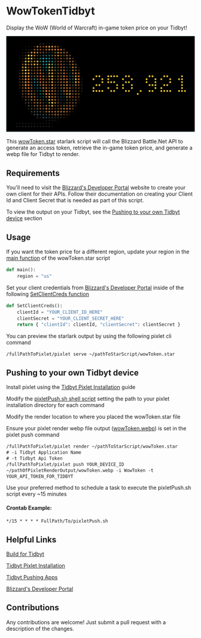 # WowTokenTidbyt
Display the WoW (World of Warcraft) in-game token price on your Tidbyt!

![Preview](/wowTokenPreview.png)

This [wowToken.star](https://github.com/semutoO/WowTokenTidbyt/blob/master/wowToken.star) starlark script will call the Blizzard Battle.Net API to generate an access token, retrieve the in-game token price, and generate a webp file for Tidbyt to render.

## Requirements

You'll need to visit the [Blizzard's Developer Portal](https://develop.battle.net/documentation/guides) website to create your own client for their APIs. Follow their documentation on creating your Client Id and Client Secret that is needed as part of this script. 

To view the output on your Tidbyt, see the [Pushing to your own Tidbyt device](#pushing-to-your-own-tidbyt-device) section

## Usage

If you want the token price for a different region, update your region in the [main function](https://github.com/semutoO/WowTokenTidbyt/blob/9e7e19011c3b34ce527c265d3666e29d5f5dbaac/wowToken.star#L53) of the wowToken.star script

```python
def main():                        
    region = "us"        
```

Set your client credentials from [Blizzard's Developer Portal](https://develop.battle.net/documentation/guides) inside of the following [SetClientCreds function](https://github.com/semutoO/WowTokenTidbyt/blob/9e7e19011c3b34ce527c265d3666e29d5f5dbaac/wowToken.star#L8)

```python
def SetClientCreds():
    clientId = "YOUR_CLIENT_ID_HERE"
    clientSecret = "YOUR_CLIENT_SECRET_HERE"
    return { "clientId": clientId, "clientSecret": clientSecret }
```
You can preview the starlark output by using the following pixlet cli command

```shell
/fullPathToPixlet/pixlet serve ~/pathToStarScript/wowToken.star
```

## Pushing to your own Tidbyt device

Install pixlet using the [Tidbyt Pixlet Installation](https://tidbyt.dev/docs/build/installing-pixlet) guide

Modify the [pixletPush.sh shell script](https://github.com/semutoO/WowTokenTidbyt/blob/master/pixletPush.sh) setting the path to your pixlet installation directory for each command

Modify the render location to where you placed the wowToken.star file

Ensure your pixlet render webp file output ([wowToken.webp](https://github.com/semutoO/WowTokenTidbyt/blob/master/wowToken.webp)) is set in the pixlet push command

```shell
/fullPathToPixlet/pixlet render ~/pathToStarScript/wowToken.star
# -i Tidbyt Application Name
# -t Tidbyt Api Token
/fullPathToPixlet/pixlet push YOUR_DEVICE_ID ~/pathOfPixletRenderOutput/wowToken.webp -i WowToken -t YOUR_API_TOKEN_FOR_TIDBYT
```

Use your preferred method to schedule a task to execute the pixletPush.sh script every ~15 minutes

#### Crontab Example:
```crontab
*/15 * * * * FullPath/To/pixletPush.sh
```

## Helpful Links
[Build for Tidbyt](https://tidbyt.dev/docs/build/build-for-tidbyt)

[Tidbyt Pixlet Installation](https://tidbyt.dev/docs/build/installing-pixlet)

[Tidbyt Pushing Apps](https://tidbyt.dev/docs/integrate/pushing-apps)

[Blizzard's Developer Portal](https://develop.battle.net/documentation/guides)

## Contributions
Any contributions are welcome! Just submit a pull request with a description of the changes.
